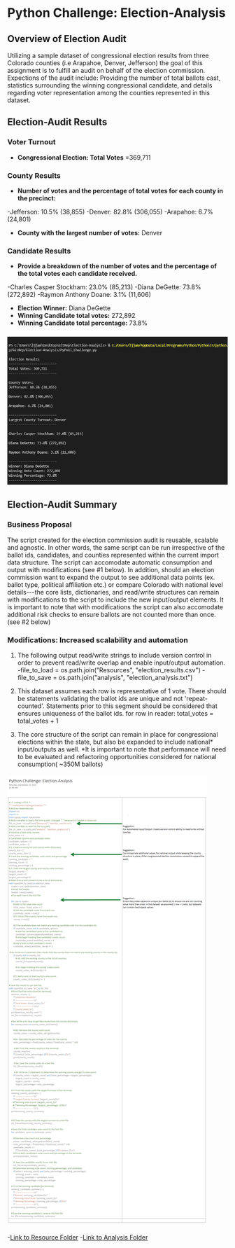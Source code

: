 # Python Challenge: Election-Analysis

## **Overview of Election Audit**
Utilizing a sample dataset of congressional election results from three Colorado counties (i.e Arapahoe, Denver, Jefferson) the goal of this assignment is to fulfill an audit on behalf of the election commission. Expections of the audit include: Providing the number of total ballots cast, statistics surrounding the winning congressional candidate, and details regarding voter representation among the counties represented in this dataset. 



## **Election-Audit Results**

### **Voter Turnout**

   * **Congressional Election: Total Votes** =369,711 

### **County Results**
   * **Number of votes and the percentage of total votes for each county in the precinct:**

-Jefferson: 10.5% (38,855)
-Denver: 82.8% (306,055)
-Arapahoe: 6.7% (24,801)

   * **County with the largest number of votes:** Denver

### **Candidate Results**
   * **Provide a breakdown of the number of votes and the percentage of the total votes each candidate received.**

-Charles Casper Stockham: 23.0% (85,213)
-Diana DeGette: 73.8% (272,892)
-Raymon Anthony Doane: 3.1% (11,606)

   * **Election Winner:** Diana DeGette
   * **Winning Candidate total votes:**  272,892
   * **Winning Candidate total percentage:** 73.8%

### ![Election-Analysis Image](https://github.com/ljlodl5/Election-Analysis/blob/main/Analysis/Election%20Analysis-terminal%20.png)


## **Election-Audit Summary**
### **Business Proposal** 
The script created for the election commission audit is reusable, scalable and agnostic. In other words, the same script can be run irrespective of the ballot ids, candidates, and counties represented within the current import data structure. 
The script can accomodate automatic consumption and output with modifications (see #1 below). In addition, should an election commission want to expand the output to see additional data points (ex. ballot type, political affiliation etc.) or compare Colorado with national level details---the core lists, dictionaries, and read/write structures can remain with modifications to the script to include the new input/output elements. 
It is important to note that with modifications the script can also accomodate additional risk checks to ensure ballots are not counted more than once. (see #2 below)


### **Modifications: Increased scalability and automation**
1) The following output read/write strings to include version control in order to prevent read/write overlap and enable input/output automation.
-file_to_load = os.path.join("Resources", "election_results.csv")
-file_to_save = os.path.join("analysis", "election_analysis.txt")

2) This dataset assumes each row is representative of 1 vote. There should be statements validating the ballot ids are unique and not 'repeat-counted'. Statements prior to this segment should be considered that ensures uniqueness of the ballot ids. 
    for row in reader:
        total_votes = total_votes + 1

3) The core structure of the script can remain in place for congressional elections within the state, but also be expanded to include national* input/outputs as well. *It is important to note that performance will need to be evaluated and refactoring opportunities considered for national consumption( ~350M ballots) 

#### ![Election Summary: Script Modification Suggestions](https://github.com/ljlodl5/Election-Analysis/blob/main/Resources/Election-Analysis%20Script.png)

-[Link to Resource Folder](https://github.com/ljlodl5/Election-Analysis/tree/main/Resources)
-[Link to Analysis Folder](https://github.com/ljlodl5/Election-Analysis/tree/main/Analysis)